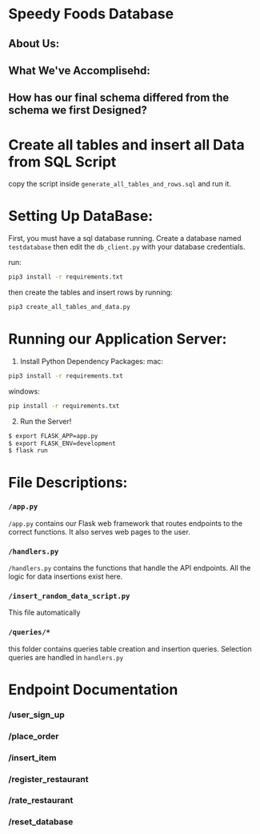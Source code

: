# Speedy Foods Database

## About Us:


## What We've Accomplisehd:

## How has our final schema differed from the schema we first Designed?


# Create all tables and insert all Data from SQL Script

copy the script inside `generate_all_tables_and_rows.sql` and run it.


# Setting Up DataBase:
First, you must have a sql database running. Create a database named `testdatabase` then edit the `db_client.py` with your
database credentials. 

run: 
``` bash
pip3 install -r requirements.txt
```

then create the tables and insert rows by running:
``` bash
pip3 create_all_tables_and_data.py
```


# Running our Application Server:
1. Install Python Dependency Packages:
mac:
``` bash
pip3 install -r requirements.txt
```


windows:
``` bash
pip install -r requirements.txt
```

2. Run the Server!
``` bash
$ export FLASK_APP=app.py
$ export FLASK_ENV=development
$ flask run
```

# File Descriptions:

### `/app.py`
`/app.py` contains our Flask web framework that routes endpoints to the correct functions. It also serves web pages to the user.

### `/handlers.py`
`/handlers.py` contains the functions that handle the API endpoints.  All the logic for data insertions exist here.

### `/insert_random_data_script.py`
This file automatically 

### `/queries/*`
this folder contains queries table creation and insertion queries. Selection queries are handled in `handlers.py`

# Endpoint Documentation

### /user_sign_up

### /place_order

### /insert_item
### /register_restaurant

### /rate_restaurant

### /reset_database